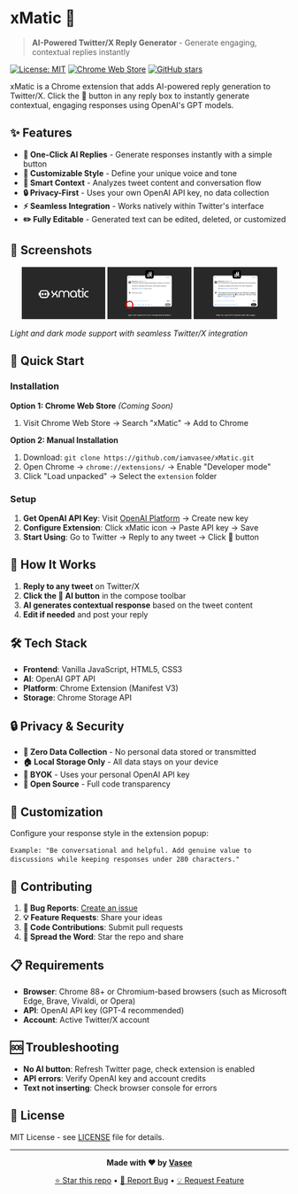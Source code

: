 # xMatic 🚀

> **AI-Powered Twitter/X Reply Generator** - Generate engaging, contextual replies instantly

[![License: MIT](https://img.shields.io/badge/License-MIT-yellow.svg)](https://opensource.org/licenses/MIT)
[![Chrome Web Store](https://img.shields.io/badge/Chrome%20Web%20Store-Coming%20Soon-blue)](https://chrome.google.com/webstore/)
[![GitHub stars](https://img.shields.io/github/stars/iamvasee/xMatic?style=social)](https://github.com/iamvasee/xMatic/stargazers)

xMatic is a Chrome extension that adds AI-powered reply generation to Twitter/X. Click the 🤖 button in any reply box to instantly generate contextual, engaging responses using OpenAI's GPT models.

## ✨ Features

- **🤖 One-Click AI Replies** - Generate responses instantly with a simple button
- **🎨 Customizable Style** - Define your unique voice and tone
- **🧠 Smart Context** - Analyzes tweet content and conversation flow
- **🔒 Privacy-First** - Uses your own OpenAI API key, no data collection
- **⚡ Seamless Integration** - Works natively within Twitter's interface
- **✏️ Fully Editable** - Generated text can be edited, deleted, or customized

## 📸 Screenshots

<div align="center">
  <img src="assets/screenshots/App_Store_(iOS) 5.png" alt="Main Interface" width="30%">
  <img src="assets/screenshots/App_Store_(iOS) 6.png" alt="Dark Mode" width="30%">
  <img src="assets/screenshots/App_Store_(iOS) 10.png" alt="Customization" width="30%">
</div>

*Light and dark mode support with seamless Twitter/X integration*

## 🚀 Quick Start

### Installation

**Option 1: Chrome Web Store** *(Coming Soon)*
1. Visit Chrome Web Store → Search "xMatic" → Add to Chrome

**Option 2: Manual Installation**
1. Download: `git clone https://github.com/iamvasee/xMatic.git`
2. Open Chrome → `chrome://extensions/` → Enable "Developer mode"
3. Click "Load unpacked" → Select the `extension` folder

### Setup

1. **Get OpenAI API Key**: Visit [OpenAI Platform](https://platform.openai.com/api-keys) → Create new key
2. **Configure Extension**: Click xMatic icon → Paste API key → Save
3. **Start Using**: Go to Twitter → Reply to any tweet → Click 🤖 button

## 🎯 How It Works

1. **Reply to any tweet** on Twitter/X
2. **Click the 🤖 AI button** in the compose toolbar
3. **AI generates contextual response** based on the tweet content
4. **Edit if needed** and post your reply

## 🛠️ Tech Stack

- **Frontend**: Vanilla JavaScript, HTML5, CSS3
- **AI**: OpenAI GPT API
- **Platform**: Chrome Extension (Manifest V3)
- **Storage**: Chrome Storage API

## 🔒 Privacy & Security

- **🔐 Zero Data Collection** - No personal data stored or transmitted
- **🏠 Local Storage Only** - All data stays on your device
- **🔑 BYOK** - Uses your personal OpenAI API key
- **📖 Open Source** - Full code transparency

## 🎨 Customization

Configure your response style in the extension popup:

```
Example: "Be conversational and helpful. Add genuine value to discussions while keeping responses under 280 characters."
```

## 🤝 Contributing

1. **🐛 Bug Reports**: [Create an issue](https://github.com/iamvasee/xMatic/issues)
2. **💡 Feature Requests**: Share your ideas
3. **🔧 Code Contributions**: Submit pull requests
4. **🌟 Spread the Word**: Star the repo and share

## 📋 Requirements

- **Browser**: Chrome 88+ or Chromium-based browsers (such as Microsoft Edge, Brave, Vivaldi, or Opera)
- **API**: OpenAI API key (GPT-4 recommended)
- **Account**: Active Twitter/X account

## 🆘 Troubleshooting

- **No AI button**: Refresh Twitter page, check extension is enabled
- **API errors**: Verify OpenAI key and account credits
- **Text not inserting**: Check browser console for errors

## 📄 License

MIT License - see [LICENSE](LICENSE) file for details.

---

<div align="center">

**Made with ❤️ by [Vasee](https://iamvasee.com)**

[⭐ Star this repo](https://github.com/iamvasee/xMatic/stargazers) • [🐛 Report Bug](https://github.com/iamvasee/xMatic/issues) • [💡 Request Feature](https://github.com/iamvasee/xMatic/issues)

</div>